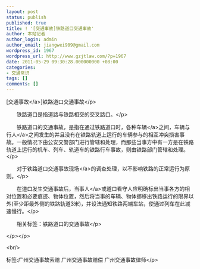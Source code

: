 ```yaml
---
layout: post
status: publish
published: true
title: ! '[交通事故]铁路道口交通事故'
author: 本站记者
author_login: admin
author_email: jiangwei909@gmail.com
wordpress_id: 1967
wordpress_url: http://www.gzjtlaw.com/?p=1967
date: 2011-05-29 09:30:28.000000000 +08:00
categories:
- 交通常识
tags: []
comments: []
---
```

<p><p>[<a>交通事故<&#47;a>]铁路道口交通事故<&#47;p><p>　　铁路道口是指道路与铁路相交的交叉路口。<&#47;p><p>　　铁路道口的交通事故，是指在通过铁路道口时，各种<a>车辆<&#47;a>之间，车辆与<a>行人<&#47;a>之间发生的并且没有在铁路轨道上运行的车辆参与的相互冲突损害事故。一般情况下由公安交警部门进行管辖和处理，而那些当事方中有一方是在铁路轨道上运行的机车、列车、轨道车的铁路行车事故，则由铁路部门管辖和处理。<&#47;p><p>　　对于铁路道口交通<a>事故现场<&#47;a>的调查处理，以不影响铁路的正常运行为原则。<&#47;p><p>　　在道口发生交通事故后，<a>当事人<&#47;a>或道口看守人应明确标出当事各方的相对位置和必要痕迹、物体位置，然后将当事的车辆、物体挪移出铁路运行的限界以外(至少距最外侧的铁路轨道3米)，并设法通知铁路两端车站，使通过列车在此减速慢行。<&#47;p><p>　　相关标签：铁路道口的交通事故<&#47;p><p><&#47;p><&#47;p><br&#47;><p>标签:广州交通事故索赔 广州交通事故赔偿 广州交通事故律师<&#47;p>
